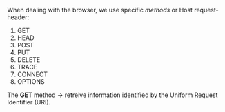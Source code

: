 When dealing with the browser, we use specific *methods* or Host request-header:
1) GET
2) HEAD
3) POST
4) PUT
5) DELETE
6) TRACE
7) CONNECT
8) OPTIONS

The **GET** method -> retreive information identified by the Uniform Request Identifier (URI). 